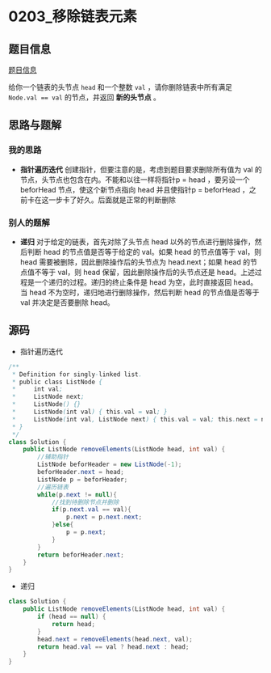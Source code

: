 # 0203_移除链表元素

##   题目信息

[题目信息](https://leetcode-cn.com/problems/remove-linked-list-elements/)

给你一个链表的头节点 `head` 和一个整数 `val` ，请你删除链表中所有满足 `Node.val == val` 的节点，并返回 **新的头节点** 。

##   思路与题解

### 		    我的思路

* **指针遍历迭代**  创建指针，但要注意的是，考虑到题目要求删除所有值为 val 的节点，头节点也包含在内。不能和以往一样将指针p = head ，要另设一个 beforHead 节点，使这个新节点指向 head 并且使指针p = beforHead ，之前卡在这一步卡了好久。后面就是正常的判断删除

###     别人的题解

* **递归**  对于给定的链表，首先对除了头节点 head 以外的节点进行删除操作，然后判断 head 的节点值是否等于给定的 val。如果 head 的节点值等于 val，则 head 需要被删除，因此删除操作后的头节点为 head.next；如果 head 的节点值不等于 val，则 head 保留，因此删除操作后的头节点还是 head。上述过程是一个递归的过程。递归的终止条件是 head 为空，此时直接返回 head。当 head 不为空时，递归地进行删除操作，然后判断 head 的节点值是否等于 val 并决定是否要删除 head。


##   源码

* 指针遍历迭代

```java
/**
 * Definition for singly-linked list.
 * public class ListNode {
 *     int val;
 *     ListNode next;
 *     ListNode() {}
 *     ListNode(int val) { this.val = val; }
 *     ListNode(int val, ListNode next) { this.val = val; this.next = next; }
 * }
 */
class Solution {
    public ListNode removeElements(ListNode head, int val) {
        //辅助指针
        ListNode beforHeader = new ListNode(-1);
        beforHeader.next = head;
        ListNode p = beforHeader;
        //遍历链表
        while(p.next != null){
            //找到待删除节点并删除
            if(p.next.val == val){
                p.next = p.next.next;
            }else{
                p = p.next;
            }
        }
        return beforHeader.next;
    }
}
```

* 递归

```java
class Solution {
    public ListNode removeElements(ListNode head, int val) {
        if (head == null) {
            return head;
        }
        head.next = removeElements(head.next, val);
        return head.val == val ? head.next : head;
    }
}
```

